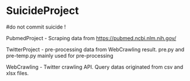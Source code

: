 # SuicideProject
#do not commit suicide !




PubmedProject - Scraping data from https://pubmed.ncbi.nlm.nih.gov/

TwitterProject - pre-processing data from WebCrawling result. pre.py and pre-temp.py mainly used for pre-processing

WebCrawling - Twitter crawling API. Query datas originated from csv and xlsx files.
